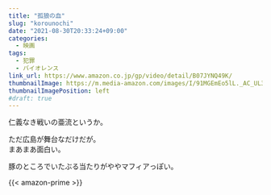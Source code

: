 ```yaml
---
title: "孤狼の血"
slug: "korounochi"
date: "2021-08-30T20:33:24+09:00"
categories:
  - 映画
tags:
  - 犯罪
  - バイオレンス
link_url: https://www.amazon.co.jp/gp/video/detail/B07JYNQ49K/
thumbnailImage: https://m.media-amazon.com/images/I/91MGEmEo5lL._AC_UL320_.jpg
thumbnailImagePosition: left
#draft: true
---
```

仁義なき戦いの亜流というか。
<!--more-->
ただ広島が舞台なだけだが。  
まあまあ面白い。

豚のところでいたぶる当たりがややマフィアっぽい。

{{< amazon-prime >}}
